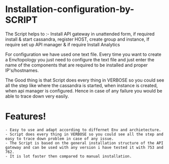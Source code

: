 # Installation-configuration-by-SCRIPT

The Script helps to :- Install API gateway in unattended form, if required install &amp; start cassandra, register HOST, create group and instance, If require  set up API manager &amp; if require Install Analytics

For configuration we have used one text file. Every time you want to create a Env/topology you just need to configure the text file and just enter the name of the components that are required to be installed and proper IP's/hostnames.

The Good thing is that Script does every thing in VERBOSE so you could see all the step like where the cassandra is started, when instance is created, when api manager is configured. Hence in case of any failure you would be able to trace down very easily.

# Features!
    - Easy to use and adapt according to differnet Env and archietecture.
    - Script does every thing in VERBOSE so you could see all the step and easy to trace down problem in case of any issue.
    - The Script is based on the general installation structure of the API gateway and can be used with any version i have tested it with 753 and 762.
    - It is lot faster then compared to manual installation.
